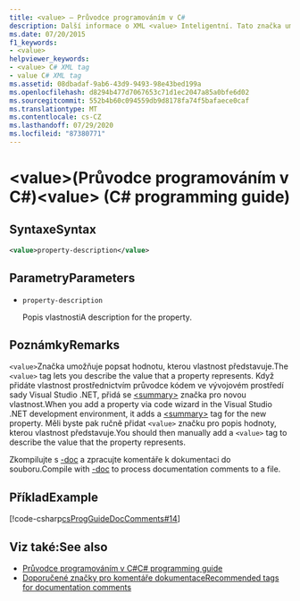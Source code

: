 ```yaml
---
title: <value> – Průvodce programováním v C#
description: Další informace o XML <value> Inteligentní. Tato značka umožňuje popsat hodnotu, kterou vlastnost představuje.
ms.date: 07/20/2015
f1_keywords:
- <value>
helpviewer_keywords:
- <value> C# XML tag
- value C# XML tag
ms.assetid: 08dbadaf-9ab6-43d9-9493-98e43bed199a
ms.openlocfilehash: d8294b477d7067653c71d1ec2047a85a0bfe6d02
ms.sourcegitcommit: 552b4b60c094559db9d8178fa74f5bafaece0caf
ms.translationtype: MT
ms.contentlocale: cs-CZ
ms.lasthandoff: 07/29/2020
ms.locfileid: "87380771"
---
```

# <a name="value-c-programming-guide"></a><span data-ttu-id="2a216-105">\<value>(Průvodce programováním v C#)</span><span class="sxs-lookup"><span data-stu-id="2a216-105">\<value> (C# programming guide)</span></span>

## <a name="syntax"></a><span data-ttu-id="2a216-106">Syntaxe</span><span class="sxs-lookup"><span data-stu-id="2a216-106">Syntax</span></span>

```xml
<value>property-description</value>
```

## <a name="parameters"></a><span data-ttu-id="2a216-107">Parametry</span><span class="sxs-lookup"><span data-stu-id="2a216-107">Parameters</span></span>

- `property-description`

  <span data-ttu-id="2a216-108">Popis vlastnosti</span><span class="sxs-lookup"><span data-stu-id="2a216-108">A description for the property.</span></span>

## <a name="remarks"></a><span data-ttu-id="2a216-109">Poznámky</span><span class="sxs-lookup"><span data-stu-id="2a216-109">Remarks</span></span>

<span data-ttu-id="2a216-110">`<value>`Značka umožňuje popsat hodnotu, kterou vlastnost představuje.</span><span class="sxs-lookup"><span data-stu-id="2a216-110">The `<value>` tag lets you describe the value that a property represents.</span></span> <span data-ttu-id="2a216-111">Když přidáte vlastnost prostřednictvím průvodce kódem ve vývojovém prostředí sady Visual Studio .NET, přidá se [\<summary>](./summary.md) značka pro novou vlastnost.</span><span class="sxs-lookup"><span data-stu-id="2a216-111">When you add a property via code wizard in the Visual Studio .NET development environment, it adds a [\<summary>](./summary.md) tag for the new property.</span></span> <span data-ttu-id="2a216-112">Měli byste pak ručně přidat `<value>` značku pro popis hodnoty, kterou vlastnost představuje.</span><span class="sxs-lookup"><span data-stu-id="2a216-112">You should then manually add a `<value>` tag to describe the value that the property represents.</span></span>

<span data-ttu-id="2a216-113">Zkompilujte s [-doc](../../language-reference/compiler-options/doc-compiler-option.md) a zpracujte komentáře k dokumentaci do souboru.</span><span class="sxs-lookup"><span data-stu-id="2a216-113">Compile with [-doc](../../language-reference/compiler-options/doc-compiler-option.md) to process documentation comments to a file.</span></span>

## <a name="example"></a><span data-ttu-id="2a216-114">Příklad</span><span class="sxs-lookup"><span data-stu-id="2a216-114">Example</span></span>

[!code-csharp[csProgGuideDocComments#14](~/samples/snippets/csharp/VS_Snippets_VBCSharp/csProgGuideDocComments/CS/DocComments.cs#14)]

## <a name="see-also"></a><span data-ttu-id="2a216-115">Viz také:</span><span class="sxs-lookup"><span data-stu-id="2a216-115">See also</span></span>

- [<span data-ttu-id="2a216-116">Průvodce programováním v C#</span><span class="sxs-lookup"><span data-stu-id="2a216-116">C# programming guide</span></span>](../index.md)
- [<span data-ttu-id="2a216-117">Doporučené značky pro komentáře dokumentace</span><span class="sxs-lookup"><span data-stu-id="2a216-117">Recommended tags for documentation comments</span></span>](./recommended-tags-for-documentation-comments.md)
